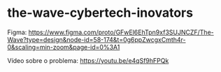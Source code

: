 # the-wave-cybertech-inovators

Figma:
https://www.figma.com/proto/GFwEl6EhTpn9xf3SUJNCZF/The-Wave?type=design&node-id=58-174&t=0g6ppZwcgxCmth4r-0&scaling=min-zoom&page-id=0%3A1

Vídeo sobre o problema:
https://youtu.be/e4qSf9hFPQk
